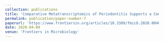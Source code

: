 ```yaml
---
collection: publications
title: 'Comparative Metatranscriptomics of Periodontitis Supports a Common Polymicrobial Shift in Metabolic Function and Identifies Novel Putative Disease-Associated ncRNAs'
permalink: publication/paper-number-7
paperurl: 'https://www.frontiersin.org/articles/10.3389/fmicb.2020.00482/full'
date: 2020-04-09
venue: 'Frontiers in Microbiology'
---
```

